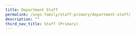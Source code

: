 ```yaml
---
title: Department Staff
permalink: /sngs-family/staff-primary/department-staff/
description: ""
third_nav_title: Staff (Primary)
---
```

